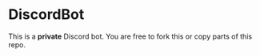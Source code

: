# DiscordBot
This is a **private** Discord bot. You are free to fork this or copy parts of this repo. 
